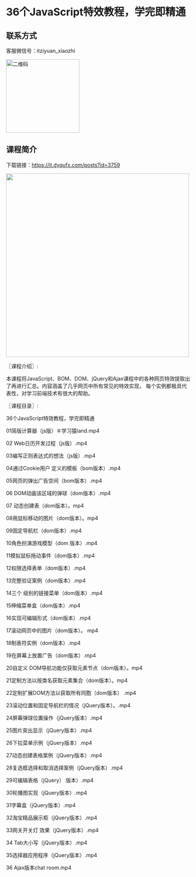 # 36个JavaScript特效教程，学完即精通

## 联系方式

客服微信号：itziyuan_xiaozhi

<img src="https://ziyuanyun.oss-cn-guangzhou.aliyuncs.com/common/20240614073449/666b82192834a.jpg" width="200" height="200" alt="二维码">

## 课程简介

下载链接：https://it.dyqufx.com/posts?id=3759

<img src="https://ziyuanyun.oss-cn-guangzhou.aliyuncs.com/yun/20240515185324/66449424abdf4.jpg" width="500" alt="">

  〖课程介绍〗:

 本课程将JavaScript、BOM、DOM、jQuery和Ajax课程中的各种网页特效提取出了再进行汇总。内容涵盖了几乎网页中所有常见的特效实现， 每个实例都极具代表性，对学习前端技术有很大的帮助。

 〖课程目录〗:

 36个JavaScript特效教程，学完即精通



 01简版计算器（js版）＃学习猿land.mp4

 02 Web日历开发过程（js版）.mp4

 03编写正则表达式的想法（js版）.mp4

 04通过Cookie用户 定义的模板（bom版本）.mp4

 05网页的弹出广告空间（bom版本）.mp4

 06 DOM动画该区域的弹球（dom版本）.mp4

 07 动态创建表（dom版本）。mp4

 08用鼠标移动的图片（dom版本）。mp4

 09固定导航栏（dom版本）.mp4

 10角色扮演游戏模型（dom 版本）.mp4

 11模拟鼠标拖动事件（dom版本）.mp4

 12权限选择表单（dom版本）.mp4

 13完整验证案例（dom版本）.mp4

 14三个 级别的链接菜单（dom版本）.mp4

 15伸缩菜单盒（dom版本）.mp4

 16实现可编辑形式（dom版本）.mp4

 17滚动网页中的图片（dom版本）。 mp4

 18制表符实例（dom版本）.mp4

 19在屏幕上放置广告（dom版本）.mp4

 20自定义 DOM导航功能仅获取元素节点（dom版本）。mp4

 21定制方法以按类名获取元素集合（dom版本）。mp4

 22定制扩展DOM方法以获取所有同胞（dom版本） .mp4

 23滚动位置和固定导航栏的情况（jQuery版本）。.mp4

 24屏幕弹球位置操作（jQuery版本）.mp4

 25图片突出显示（jQuery版本）.mp4

 26下拉菜单示例（jQuery版本）.mp4

 27动态创建表格案例（jQuery版本）.mp4

 28复选框选择和取消选择案例（jQuery版本）.mp4

 29可编辑表格（jQuery） 版本）.mp4

 30轮播图实现（jQuery版本）.mp4

 31字幕盒（jQuery版本）.mp4

 32淘宝精品展示柜（jQuery版本）.mp4

 33网关开关灯 效果（jQuery版本）.mp4

 34 Tab大小写（jQuery版本）.mp4

 35选择器应用程序（jQuery版本）.mp4

 36 Ajax版本chat room.mp4

  